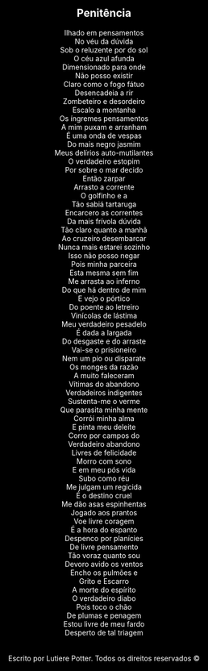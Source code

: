 <html style="background-color: black;">
<body style="color: #fff; text-decoration: none;">
<article style="text-align:center;">
  <h1 style="align:center;">Penitência</h1>
Ilhado em pensamentos <br/>
No véu da dúvida <br/>
Sob o reluzente por do sol <br/>
O céu azul afunda <br/>
Dimensionado para onde <br/>
Não posso existir <br/>
Claro como o fogo fátuo <br/>
Desencadeia a rir <br/>
Zombeteiro e desordeiro <br/>
Escalo a montanha <br/>
Os íngremes pensamentos <br/>
A mim puxam e arranham <br/>
É uma onda de vespas <br/>
Do mais negro jasmim <br/>
Meus delírios auto-mutilantes <br/>
O verdadeiro estopim <br/>
Por sobre o mar decido <br/>
Então zarpar <br/>
Arrasto a corrente <br/>
O golfinho e a <br/>
Tão sabiá tartaruga <br/>
Encarcero as correntes <br/>
Da mais frívola dúvida <br/>
Tão claro quanto a manhã <br/>
Ao cruzeiro desembarcar <br/>
Nunca mais estarei sozinho <br/>
Isso não posso negar <br/>
Pois minha parceira <br/>
Esta mesma sem fim <br/>
Me arrasta ao inferno <br/>
Do que há dentro de mim <br/>
E vejo o pórtico <br/>
Do poente ao letreiro <br/>
Vinícolas de lástima <br/>
Meu verdadeiro pesadelo <br/>
É dada a largada <br/>
Do desgaste e do arraste <br/>
Vai-se o prisioneiro <br/>
Nem um pio ou disparate <br/>
Os monges da razão <br/>
A muito faleceram <br/>
Vítimas do abandono <br/>
Verdadeiros indigentes <br/>
Sustenta-me o verme <br/>
Que parasita minha mente <br/>
Corrói minha alma <br/>
E pinta meu deleite <br/>
Corro por campos do <br/>
Verdadeiro abandono <br/>
Livres de felicidade <br/>
Morro com sono <br/>
E em meu pós vida <br/>
Subo como réu <br/>
Me julgam um regicida <br/>
É o destino cruel <br/>
Me dão asas espinhentas <br/>
Jogado aos prantos <br/>
Voe livre coragem <br/>
É a hora do espanto <br/>
Despenco por planícies <br/>
De livre pensamento <br/>
Tão voraz quanto sou <br/>
Devoro avido os ventos <br/>
Encho os pulmões e  <br/>
Grito e Escarro <br/>
A morte do espírito <br/>
O verdadeiro diabo <br/>
Pois toco o chão <br/>
De plumas e penagem <br/>
Estou livre de meu fardo <br/>
Desperto de tal triagem <br/>
</article><br/><br/>
  <footer style="text-align:center">Escrito por Lutiere Potter.              Todos os direitos reservados ©</footer>
</body>
</html>
